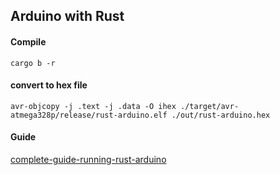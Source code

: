 ## Arduino with Rust
#### Compile

```
cargo b -r
```

#### convert to hex file

```
avr-objcopy -j .text -j .data -O ihex ./target/avr-atmega328p/release/rust-arduino.elf ./out/rust-arduino.hex 
```
#### Guide

[complete-guide-running-rust-arduino](https://blog.logrocket.com/complete-guide-running-rust-arduino/)

